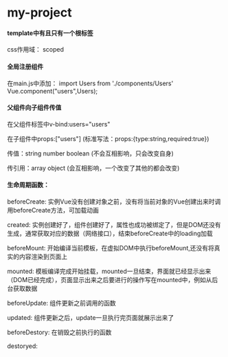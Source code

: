 # my-project

#### template中有且只有一个根标签
css作用域： scoped

#### 全局注册组件 
在main.js中添加： import Users from './components/Users'  Vue.component("users",Users); 

#### 父组件向子组件传值
在父组件标签中v-bind:users="users"

在子组件中props:["users"] (标准写法：props:{type:string,required:true})

传值：string number boolean (不会互相影响，只会改变自身)

传引用：array object (会互相影响，一个改变了其他的都会改变)

#### 生命周期函数：
beforeCreate: 实例Vue没有创建对象之前，没有将当前对象的Vue创建出来时调用beforeCreate方法，可加载动画

created: 实例创建好了，组件创建好了，属性也成功被绑定了，但是DOM还没有生成，通常获取对应的数据（网络接口），结束beforeCreate中的loading加载

beforeMount: 开始编译当前模板，在虚拟DOM中执行beforeMount,还没有将真实的内容渲染到页面上

mounted: 模板编译完成开始挂载，mounted一旦结束，界面就已经显示出来（DOM已经完成），页面显示出来之后要进行的操作写在mounted中，例如从后台获取数据

beforeUpdate: 组件更新之前调用的函数

updated: 组件更新之后，update一旦执行完页面就展示出来了

beforeDestory: 在销毁之前执行的函数

destoryed: 